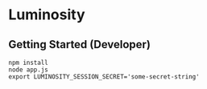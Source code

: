 
# Luminosity

## Getting Started (Developer)
    
    npm install
    node app.js
    export LUMINOSITY_SESSION_SECRET='some-secret-string'